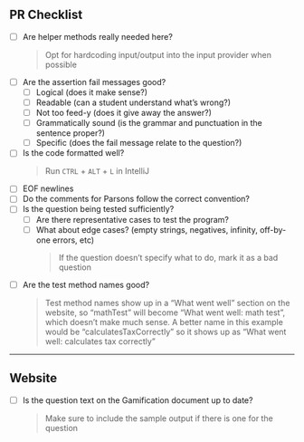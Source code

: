 ## PR Checklist
- [ ]  Are helper methods really needed here?
    > Opt for hardcoding input/output into the input provider when possible
- [ ]  Are the assertion fail messages good?
    - [ ]  Logical (does it make sense?)
    - [ ]  Readable (can a student understand what’s wrong?)
    - [ ]  Not too feed-y (does it give away the answer?)
    - [ ]  Grammatically sound (is the grammar and punctuation in the sentence proper?)
    - [ ]  Specific (does the fail message relate to the question?)
- [ ]  Is the code formatted well?
    > Run `CTRL` + `ALT` + `L` in IntelliJ
- [ ]  EOF newlines
- [ ]  Do the comments for Parsons follow the correct convention?
- [ ]  Is the question being tested sufficiently?
    - [ ]  Are there representative cases to test the program?
    - [ ]  What about edge cases? (empty strings, negatives, infinity, off-by-one errors, etc)
        > If the question doesn’t specify what to do, mark it as a bad question
- [ ]  Are the test method names good?
    > Test method names show up in a “What went well” section on the website, so “mathTest” will become “What went well: math test”, which doesn’t make much sense. A better name in this example would be “calculatesTaxCorrectly” so it shows up as “What went well: calculates tax correctly”
---
## Website
- [ ] Is the question text on the Gamification document up to date? 
    > Make sure to include the sample output if there is one for the question
